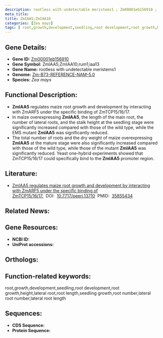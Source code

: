 ```yaml
---
description: rootless with undetectable meristems1 ; Zm00001eb156910 ; Zea mays
meta_title:
title: ZmIAA5;ZmIAA10
categories: [Zea mays]
tags: [ root,growth,development,seedling,root development,root growth,height,lateral root,root length,seedling growth,root number,lateral root number,lateral root length ]
---
```


## Gene Details:
- **Gene ID:**	[Zm00001eb156910]()
- **Gene Symbol:** ZmIAA5;ZmIAA10;rum1;iaa13
- **Gene Name:** rootless with undetectable meristems1
- **Genome:** [Zm-B73-REFERENCE-NAM-5.0]()
- **Species:** *Zea mays*

## Functional Description:
   - **ZmIAA5** regulates maize root growth and development by interacting with ZmARF5 under the specific binding of ZmTCP15/16/17.
   - In maize overexpressing **ZmIAA5**, the length of the main root, the number of lateral roots, and the stalk height at the seedling stage were significantly increased compared with those of the wild type, while the EMS mutant **ZmIAA5** was significantly reduced.
   - The total number of roots and the dry weight of maize overexpressing **ZmIAA5** at the mature stage were also significantly increased compared with those of the wild type, while those of the mutant **ZmIAA5** was significantly reduced. Yeast one-hybrid experiments showed that ZmTCP15/16/17 could specifically bind to the **ZmIAA5** promoter region.

## Literature:
   - [ZmIAA5 regulates maize root growth and development by interacting with ZmARF5 under the specific binding of ZmTCP15/16/17.]( https://www.ncbi.nlm.nih.gov/pmc/articles/PMC9288822/)&nbsp;&nbsp;DOI:&nbsp;&nbsp;[10.7717/peerj.13710](https://www.ncbi.nlm.nih.gov/pmc/articles/PMC9288822/)&nbsp;&nbsp;PMID:&nbsp;&nbsp;[35855434](https://pubmed.ncbi.nlm.nih.gov/35855434/)

## Related News:

## Gene Resources:
- **NCBI ID:** [](https://www.ncbi.nlm.nih.gov/gene/?term=)
- **UniProt accessions:** [](https://www.uniprot.org/uniprotkb//entry)

## Orthologs:

## Function-related keywords:
root,growth,development,seedling,root development,root growth,height,lateral root,root length,seedling growth,root number,lateral root number,lateral root length

## Sequences:
- **CDS Sequence:**
- **Protein Sequence:**

